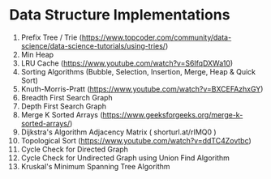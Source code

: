 # Data Structure Implementations

1. Prefix Tree / Trie (https://www.topcoder.com/community/data-science/data-science-tutorials/using-tries/)
2. Min Heap
3. LRU Cache (https://www.youtube.com/watch?v=S6IfqDXWa10)
4. Sorting Algorithms (Bubble, Selection, Insertion, Merge, Heap & Quick Sort)
5. Knuth-Morris-Pratt (https://www.youtube.com/watch?v=BXCEFAzhxGY)
6. Breadth First Search Graph
7. Depth First Search Graph
8. Merge K Sorted Arrays (https://www.geeksforgeeks.org/merge-k-sorted-arrays/)
9. Dijkstra's Algorithm Adjacency Matrix ( shorturl.at/rIMQ0 )
10. Topological Sort (https://www.youtube.com/watch?v=ddTC4Zovtbc)
11. Cycle Check for Directed Graph
12. Cycle Check for Undirected Graph using Union Find Algorithm
13. Kruskal's Minimum Spanning Tree Algorithm
